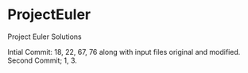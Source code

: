 # ProjectEuler
Project Euler Solutions

Intial Commit: 18, 22, 67, 76 along with input files original and modified.
Second Commit; 1, 3.
